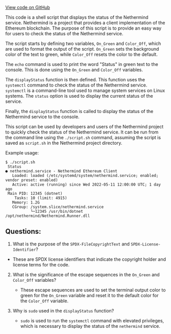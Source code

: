[View code on GitHub](https://github.com/NethermindEth/nethermind/scripts/systemd-utils/status.sh)

This code is a shell script that displays the status of the Nethermind service. Nethermind is a project that provides a client implementation of the Ethereum blockchain. The purpose of this script is to provide an easy way for users to check the status of the Nethermind service.

The script starts by defining two variables, `On_Green` and `Color_Off`, which are used to format the output of the script. `On_Green` sets the background color of the text to green, while `Color_Off` resets the color to the default.

The `echo` command is used to print the word "Status" in green text to the console. This is done using the `On_Green` and `Color_Off` variables.

The `displayStatus` function is then defined. This function uses the `systemctl` command to check the status of the Nethermind service. `systemctl` is a command-line tool used to manage system services on Linux systems. The `status` option is used to display the current status of the service.

Finally, the `displayStatus` function is called to display the status of the Nethermind service to the console.

This script can be used by developers and users of the Nethermind project to quickly check the status of the Nethermind service. It can be run from the command line using the `./script.sh` command, assuming the script is saved as `script.sh` in the Nethermind project directory. 

Example usage:
```
$ ./script.sh
 Status 
● nethermind.service - Nethermind Ethereum Client
   Loaded: loaded (/etc/systemd/system/nethermind.service; enabled; vendor preset: enabled)
   Active: active (running) since Wed 2022-05-11 12:00:00 UTC; 1 day  ago
 Main PID: 12345 (dotnet)
    Tasks: 10 (limit: 4915)
   Memory: 1.2G
   CGroup: /system.slice/nethermind.service
           └─12345 /usr/bin/dotnet /opt/nethermind/Nethermind.Runner.dll
```
## Questions: 
 1. What is the purpose of the `SPDX-FileCopyrightText` and `SPDX-License-Identifier`?
   - These are SPDX license identifiers that indicate the copyright holder and license terms for the code.

2. What is the significance of the escape sequences in the `On_Green` and `Color_Off` variables?
   - These escape sequences are used to set the terminal output color to green for the `On_Green` variable and reset it to the default color for the `Color_Off` variable.

3. Why is `sudo` used in the `displayStatus` function?
   - `sudo` is used to run the `systemctl` command with elevated privileges, which is necessary to display the status of the `nethermind` service.